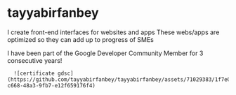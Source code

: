 # tayyabirfanbey
I create front-end interfaces for websites and apps
These webs/apps are optimized so they can add up to progress of SMEs

I have been part of the Google Developer Community Member for 3 consecutive years!


      ![certificate gdsc](https://github.com/tayyabirfanbey/tayyabirfanbey/assets/71029383/1f7e06a9-c668-48a3-9fb7-e12f659176f4)
